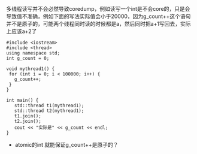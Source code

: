 多线程读写并不会必然导致coredump，例如读写一个int是不会core的，只是会导致值不准确，例如下面的写法实际值会小于20000，因为g_count++这个语句并不是原子的，可能两个线程同时读的时候都是a，然后同时把a+1写回去，实际上应该a+2了
```
#include <iostream>
#include <thread>
using namespace std;
int g_count = 0;

void mythread1() {
 for (int i = 0; i < 100000; i++) {
   g_count++;
 }
}

int main() {
   std::thread t1(mythread1);
   std::thread t2(mythread1);
   t1.join();
   t2.join();
   cout << "实际是" << g_count << endl;
}
```

- atomic的int 就能保证g_count++是原子的？